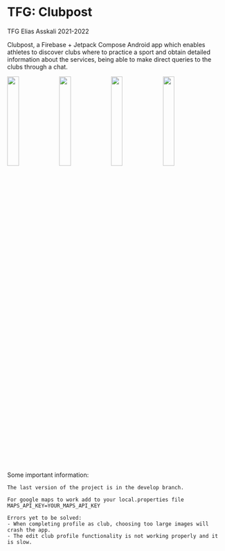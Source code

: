 # TFG: Clubpost
TFG Elias Asskali 2021-2022

Clubpost, a Firebase + Jetpack Compose Android app which enables athletes to discover clubs where to practice a sport and obtain detailed information about the services, being able to make direct queries to the clubs through a chat. 

<img src="https://user-images.githubusercontent.com/89183611/174316531-d7b8800b-1194-40d8-959f-2ae8659abd6d.jpg" width="23%"></img> <img src="https://user-images.githubusercontent.com/89183611/174316603-672ba07e-99d0-47eb-bfec-2cffbac41a76.jpg" width="23%"></img> <img src="https://user-images.githubusercontent.com/89183611/174316554-47369f18-ec17-426c-aad6-e3f99ddeb042.jpg" width="23%"></img> <img src="https://user-images.githubusercontent.com/89183611/174317806-d9cac636-1bb0-455e-8732-cd92ef028abf.jpg" width="23%"></img>

Some important information: 

    The last version of the project is in the develop branch.

    For google maps to work add to your local.properties file MAPS_API_KEY=YOUR_MAPS_API_KEY

    Errors yet to be solved:
    - When completing profile as club, choosing too large images will crash the app.
    - The edit club profile functionality is not working properly and it is slow.
